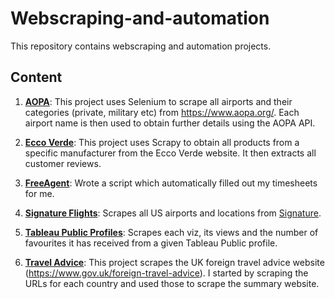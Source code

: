 # Webscraping-and-automation

This repository contains webscraping and automation projects.

## Content

1. **[AOPA](https://github.com/lb930/Webscraping-and-automation/tree/master/AOPA)**: This project uses Selenium to scrape all airports and their categories (private, military etc) from https://www.aopa.org/. Each airport name is then used to obtain further details using the AOPA API.

2. **[Ecco Verde](https://github.com/lb930/Webscraping-and-automation/tree/master/Ecco%20Verde)**: This project uses Scrapy to obtain all products from a specific manufacturer from the Ecco Verde website. It then extracts all customer reviews.

3. **[FreeAgent](https://github.com/lb930/Webscraping-and-automation/tree/master/FreeAgent)**: Wrote a script which automatically filled out my timesheets for me.

4. **[Signature Flights](https://github.com/lb930/Webscraping-and-automation/tree/master/Signature%20Flights)**: Scrapes all US airports and locations from [Signature](https://www.signatureflight.com/locations?region=us).

5. **[Tableau Public Profiles](https://github.com/lb930/Webscraping-and-automation/tree/master/Tableau%20Public%20Profiles)**: Scrapes each viz, its views and the number of favourites it has received from a given Tableau Public profile.

6. **[Travel Advice](https://github.com/lb930/Webscraping-and-automation/tree/master/Travel%20Advice)**: This project scrapes the UK foreign travel advice website (https://www.gov.uk/foreign-travel-advice). I started by scraping the URLs for each country and used those to scrape the summary website. 
